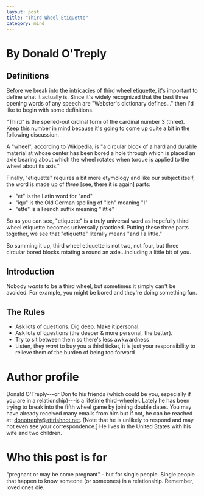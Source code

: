 ```yaml
---
layout: post
title: "Third Wheel Etiquette"
category: mind
---
```


# By Donald O'Treply

## Definitions
Before we break into the intricacies of third wheel etiquette, it's important to define what it actually is. Since it's widely recognized that the best three opening words of any speech are "Webster's dictionary defines..." then I'd like to begin with some definitions.

"Third" is the spelled-out ordinal form of the cardinal number 3 (three). Keep this number in mind because it's going to come up quite a bit in the following discussion.

A "wheel", according to Wikipedia, is "a circular block of a hard and durable material at whose center has been bored a hole through which is placed an axle bearing about which the wheel rotates when torque is applied to the wheel about its axis."

Finally, "etiquette" requires a bit more etymology and like our subject itself, the word is made up of _three_ [see, there it is again] parts:
  - "et" is the Latin word for "and"
  - "iqu" is the Old German spelling of "ich" meaning "I"
  - "ette" is a French suffix meaning "little"

So as you can see, "etiquette" is a truly universal word as hopefully third wheel etiquette becomes universally practiced. Putting these three parts together, we see that "etiquette" literally means "and I a little."

So summing it up, third wheel etiquette is not two, not four, but three circular bored blocks rotating a round an axle...including a little bit of you.

## Introduction
Nobody _wants_ to be a third wheel, but sometimes it simply can't be avoided. For example, you might be bored and they're doing something fun.

## The Rules

- Ask lots of questions. Dig deep. Make it personal.
- Ask lots of questions (the deeper & more personal, the better).
- Try to sit between them so there's less awkwardness
- Listen, they _want_ to buy you a third ticket, it is just your responsibility to relieve them of the burden of being too forward

# Author profile
Donald O'Treply---or Don to his friends (which could be you, especially if you are in a relationship)---is a lifetime third-wheeler. Lately he has been trying to break into the fifth wheel game by joining double dates. You may have already received many emails from him but if not, he can be reached at: donotreply@attrishnot.net. [Note that he is unlikely to respond and may not even see your correspondence.] He lives in the United States with his wife and two children.

# Who this post is for
"pregnant or may be come pregnant" - but for single people. Single people that happen to know someone (or someones) in a relationship. Remember, loved ones die.
